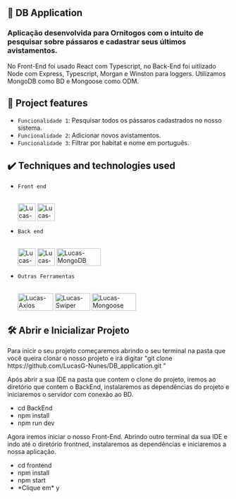 ## 📁 DB Application

<h3>Aplicação desenvolvida para Ornitogos com o intuito de pesquisar sobre pássaros e cadastrar seus últimos avistamentos.</h3>
<p>No Front-End foi usado React com Typescript, no Back-End foi uitlizado Node com Express, Typescript, Morgan e Winston para loggers. Utilizamos MongoDB como BD e Mongoose como ODM.</p>

## :hammer: Project features

- `Funcionalidade 1`: Pesquisar todos os pássaros cadastrados no nosso sistema.
- `Funcionalidade 2`: Adicionar novos avistamentos.
- `Funcionalidade 3`: Filtrar por habitat e nome em português.

## ✔️ Techniques and technologies used

- `Front end`


  <div style="display: inline_block"><br>
  <img align="center" alt="Lucas-React" height="40" width="40" src="https://upload.wikimedia.org/wikipedia/commons/thumb/a/a7/React-icon.svg/2300px-React-icon.svg.png">
  <img align="center" alt="Lucas-Ts" height="40" width="40" src="https://user-images.githubusercontent.com/84019679/199375358-c16759c3-7d05-48d5-a44a-f99697f59280.png">
</div>

- `Back end `

 
   <div style="display: inline_block"><br>

    <img align="center" alt="Lucas-Node" height="40" width="40" src="https://cdn.iconscout.com/icon/free/png-256/node-js-1174925.png">
  <img align="center" alt="Lucas-Ts" height="40" width="40" src="https://user-images.githubusercontent.com/84019679/199375358-c16759c3-7d05-48d5-a44a-f99697f59280.png">
  <img align="center" alt="Lucas-MongoDB" height="40" width="100" src="https://user-images.githubusercontent.com/84019679/199377148-32165b73-741c-43d5-a859-56e37a378d0b.png">

</div>

- `Outras Ferramentas `

 
   <div style="display: inline_block"><br>

    <img align="center" alt="Lucas-Axios" height="40" width="80" src="https://user-images.githubusercontent.com/84019679/199379032-1135f5e2-ba2f-4fe5-b4e0-c6f00c2336ce.png">
  <img align="center" alt="Lucas-Swiper" height="40" width="80" src="https://user-images.githubusercontent.com/84019679/199379139-605b41ed-d588-403b-bc37-aee7a1d78810.png">
  <img align="center" alt="Lucas-Mongoose" height="40" width="100" src="https://user-images.githubusercontent.com/84019679/199379558-7abb7de8-e47e-4b4f-818e-a5fecc1a3518.png">

</div>


## 🛠️ Abrir e Inicializar Projeto
<p>Para inicir o seu projeto começaremos abrindo o seu terminal na pasta que você queira clonar o nosso projeto e irá digitar "git clone https://github.com/LucasG-Nunes/DB_application.git " </p>

<p>Após abrir a sua IDE na pasta que contem o clone do projeto, iremos ao diretório que contem o BackEnd, instalaremos as dependências do projeto e iniciaremos o servidor com conexão ao BD.</p>

<ul>
  <li>cd BackEnd</li>
  <li>npm install</li> 
  <li>npm run dev</li> 
 </ul>

<span>Agora iremos iniciar o nosso Front-End. Abrindo outro terminal da sua IDE e indo até o diretório frontned, instalaremos as dependências e iniciaremos a nossa aplicação. </span>

<ul>
  <li>cd frontend</li>
  <li>npm install</li> 
  <li>npm start</li> 
  <li>*Clique em* y</li> 
 </ul>


